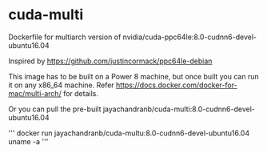 # cuda-multi
Dockerfile for multiarch version of nvidia/cuda-ppc64le:8.0-cudnn6-devel-ubuntu16.04

Inspired by https://github.com/justincormack/ppc64le-debian

This image has to be built on a Power 8 machine, but once built you can run it on any x86_64 machine. Refer https://docs.docker.com/docker-for-mac/multi-arch/ for details.

Or you can pull the pre-built jayachandranb/cuda-multi:8.0-cudnn6-devel-ubuntu16.04

'''
docker run jayachandranb/cuda-multu:8.0-cudnn6-devel-ubuntu16.04 uname -a
'''
